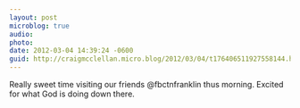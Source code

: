 ```yaml
---
layout: post
microblog: true
audio: 
photo: 
date: 2012-03-04 14:39:24 -0600
guid: http://craigmcclellan.micro.blog/2012/03/04/t176406511927558144.html
---
```

Really sweet time visiting our friends @fbctnfranklin thus morning. Excited for what God is doing down there.
